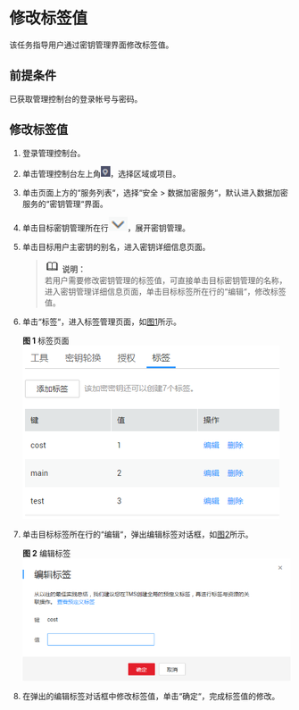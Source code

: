 # 修改标签值<a name="dew_01_0026"></a>

该任务指导用户通过密钥管理界面修改标签值。

## 前提条件<a name="se0da9788ade343bda4185c6a017a8d97"></a>

已获取管理控制台的登录帐号与密码。

## 修改标签值<a name="sd1817bef210540b2b4062385985a85df"></a>

1.  登录管理控制台。
2.  单击管理控制台左上角![](figures/icon_region.png)，选择区域或项目。
3.  单击页面上方的“服务列表“，选择“安全  \>  数据加密服务“，默认进入数据加密服务的“密钥管理“界面。
4.  单击目标密钥管理所在行![](figures/icon_list.png)，展开密钥管理。
5.  单击目标用户主密钥的别名，进入密钥详细信息页面。

    >![](public_sys-resources/icon-note.gif) **说明：**   
    >若用户需要修改密钥管理的标签值，可直接单击目标密钥管理的名称，进入密钥管理详细信息页面，单击目标标签所在行的“编辑“，修改标签值。  

6.  单击“标签“，进入标签管理页面，如[图1](#dew_01_0024_ff11132284da543c287ffa43f1b232c92)所示。

    **图 1**  标签页面<a name="dew_01_0024_ff11132284da543c287ffa43f1b232c92"></a>  
    ![](figures/标签页面.png "标签页面")

7.  单击目标标签所在行的“编辑“，弹出编辑标签对话框，如[图2](#fc21b4774073445f7a22f54789d517274)所示。

    **图 2**  编辑标签<a name="fc21b4774073445f7a22f54789d517274"></a>  
    ![](figures/编辑标签.png "编辑标签")

8.  在弹出的编辑标签对话框中修改标签值，单击“确定“，完成标签值的修改。

